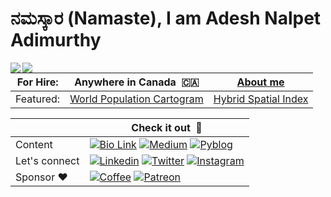 # ನಮಸ್ಕಾರ (Namaste), I am Adesh Nalpet Adimurthy

<img src="https://raw.githubusercontent.com/addu390/addu390/master/languages.svg#gh-dark-mode-only" align="left">
<img src="https://raw.githubusercontent.com/addu390/addu390/master/languages.svg#gh-light-mode-only" align="left">

<!-- <img src="https://github-readme-stats.vercel.app/api/top-langs/?username=addu390&hide=scss,html,css&theme=swift&border_radius=0&bg_color=fff&border_color=000" align="left"> -->

| For Hire: | Anywhere in Canada &nbsp;🇨🇦 | [About me](https://pyblog.xyz/about) |
|-|-|-|
| Featured: | [World Population Cartogram](https://www.pyblog.xyz/population-cartogram/) | [Hybrid Spatial Index](https://www.pyblog.xyz/hybrid-spatial-index-conclusion) |

|   | Check it out &nbsp;🚀  |
| ------------- | ------------- |
| Content | [![Bio Link](https://img.shields.io/badge/BIOLINK-FFFFFF?style=for-the-badge&logo=Bio%20link&logoColor=black)](https://www.thenextbigproject.com/) [![Medium](https://img.shields.io/badge/Medium-12100E?style=for-the-badge&logo=medium&logoColor=white)](https://pyblog.medium.com) [![Pyblog](https://img.shields.io/badge/PYBLOG-222222?style=for-the-badge&logo=Python&logoColor=white)](http://pyblog.xyz) |
| Let's connect | [![Linkedin](https://img.shields.io/badge/LinkedIn-0077B5?style=for-the-badge&logo=linkedin&logoColor=white)](https://www.linkedin.com/in/adesh-nalpet-adimurthy/) [![Twitter](https://img.shields.io/badge/Twitter-1DA1F2?style=for-the-badge&logo=twitter&logoColor=white)](https://twitter.com/gooshi_addu) [![Instagram](https://img.shields.io/badge/Instagram-E4405F?style=for-the-badge&logo=instagram&logoColor=white)](https://www.instagram.com/thenextbigproject) |
| Sponsor ♥️ | [![Coffee](https://img.shields.io/badge/BUY%20ME%20A%20COFFEE-FD0?style=for-the-badge&logo=Buy%20Me%20A%20Coffee&logoColor=black)](https://www.buymeacoffee.com/pyblog) [![Patreon](https://img.shields.io/badge/PATREON-ff424d?style=for-the-badge&logo=Patreon&logoColor=white)](https://www.patreon.com/thenextbigproject) |


